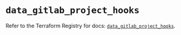 # `data_gitlab_project_hooks`

Refer to the Terraform Registry for docs: [`data_gitlab_project_hooks`](https://registry.terraform.io/providers/gitlabhq/gitlab/16.8.1/docs/data-sources/project_hooks).
